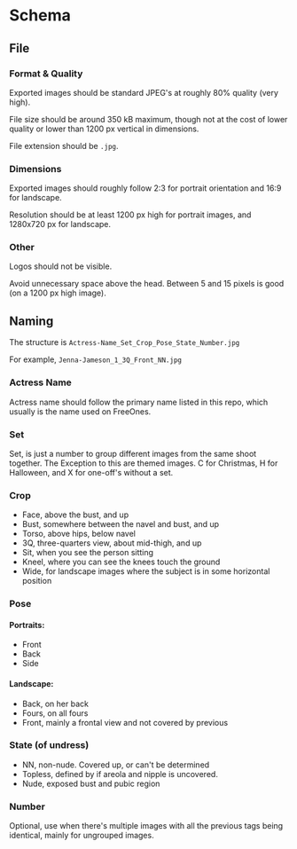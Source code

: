 # Schema

## File
### Format & Quality
Exported images should be standard JPEG's at roughly 80% quality (very high).

File size should be around 350 kB maximum, though not at the cost of lower quality or lower than 1200 px vertical in dimensions.

File extension should be `.jpg`.

### Dimensions
Exported images should roughly follow 2:3 for portrait orientation and 16:9 for landscape.

Resolution should be at least 1200 px high for portrait images, and 1280x720 px for landscape.

### Other
Logos should not be visible.

Avoid unnecessary space above the head. Between 5 and 15 pixels is good (on a 1200 px high image).

## Naming
The structure is `Actress-Name_Set_Crop_Pose_State_Number.jpg`

For example, `Jenna-Jameson_1_3Q_Front_NN.jpg`

### Actress Name
Actress name should follow the primary name listed in this repo, which usually is the name used on FreeOnes.

### Set
Set, is just a number to group different images from the same shoot together.
The Exception to this are themed images. C for Christmas, H for Halloween, and X for one-off's without a set.

### Crop
* Face, above the bust, and up
* Bust, somewhere between the navel and bust, and up
* Torso, above hips, below navel
* 3Q, three-quarters view, about mid-thigh, and up
* Sit, when you see the person sitting
* Kneel, where you can see the knees touch the ground
* Wide, for landscape images where the subject is in some horizontal position

### Pose
#### Portraits:
* Front
* Back
* Side

#### Landscape:
* Back, on her back
* Fours, on all fours
* Front, mainly a frontal view and not covered by previous

### State (of undress)
* NN, non-nude. Covered up, or can't be determined
* Topless, defined by if areola and nipple is uncovered.
* Nude, exposed bust and pubic region

### Number
Optional, use when there's multiple images with all the previous tags being identical, mainly for ungrouped images.